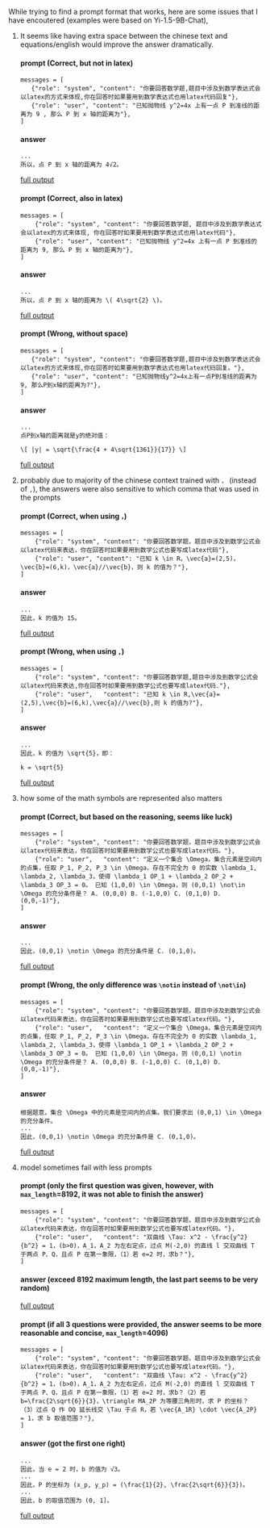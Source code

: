 While trying to find a prompt format that works, here are some issues that I have encoutered (examples were based on Yi-1.5-9B-Chat),
1. It seems like having extra space between the chinese text and equations/english would improve the answer dramatically.
    #### prompt (Correct, but not in latex)
    ```
    messages = [
       {"role": "system", "content": "你要回答数学题,题目中涉及到数学表达式会以latex的方式来体现,你在回答时如果要用到数学表达式也用latex代码回复"},
       {"role": "user", "content": "已知抛物线 y^2=4x 上有一点 P 到准线的距离为 9 , 那么 P 到 x 轴的距离为"},
    ]
    ```
    #### answer
    ```
    ...
    所以，点 P 到 x 轴的距离为 4√2。
    ```
    [full output](https://pastebin.com/W6wq3C69)

    #### prompt (Correct, also in latex)
    ```
    messages = [
        {"role": "system", "content": "你要回答数学题, 题目中涉及到数学表达式会以latex的方式来体现, 你在回答时如果要用到数学表达式也用latex代码"},
        {"role": "user", "content": "已知抛物线 y^2=4x 上有一点 P 到准线的距离为 9, 那么 P 到 x 轴的距离为"},
    ]
    ```
    #### answer
    ```
    ...
    所以，点 P 到 x 轴的距离为 \( 4\sqrt{2} \)。
    ```
    [full output](https://pastebin.com/2xhcB20Q)    

    #### prompt (Wrong, without space)
    ```
    messages = [
       {"role": "system", "content": "你要回答数学题,题目中涉及到数学表达式会以latex的方式来体现,你在回答时如果要用到数学表达式也用latex代码回复。"},
       {"role": "user", "content": "已知抛物线y^2=4x上有一点P到准线的距离为9, 那么P到x轴的距离为?"},
    ]
    ```
    #### answer
    ```
    ...
    点P到x轴的距离就是y的绝对值：

    \[ |y| = \sqrt{\frac{4 + 4\sqrt{1361}}{17}} \]
    ```
    [full output](https://pastebin.com/TNKG2r09)

2. probably due to majority of the chinese context trained with `，` (instead of `,`), the answers were also sensitive to which comma that was used 
in the prompts 
    #### prompt (Correct, when using `，`)
    ```
    messages = [
        {"role": "system", "content": "你要回答数学题，题目中涉及到数学公式会以latex代码来表达，你在回答时如果要用到数学公式也要写成latex代码"},
        {"role": "user", "content": "已知 k \in R，\vec{a}=(2,5)，\vec{b}=(6,k)，\vec{a}//\vec{b}，则 k 的值为？"},
    ]
    ```
    #### answer
    ```
    ...
    因此，k 的值为 15。
    ```
    [full output](https://pastebin.com/Hi0LM1cD)

    #### prompt (Wrong, when using `,`)
    ```
    messages = [
        {"role": "system", "content": "你要回答数学题,题目中涉及到数学公式会以latex代码来表达,你在回答时如果要用到数学公式也要写成latex代码."},
        {"role": "user",   "content": "已知 k \in R,\vec{a}=(2,5),\vec{b}=(6,k),\vec{a}//\vec{b},则 k 的值为?"},
    ]
    ```
    #### answer
    ```
    ...
    因此，k 的值为 \sqrt{5}，即：

    k = \sqrt{5}
    ```
    [full output](https://pastebin.com/uzffp7Kg)

3. how some of the math symbols are represented also matters
    #### prompt (Correct, but based on the reasoning, seems like luck)
    ```
    messages = [
        {"role": "system", "content": "你要回答数学题，题目中涉及到数学公式会以latex代码来表达，你在回答时如果要用到数学公式也要写成latex代码。"},
        {"role": "user",   "content": "定义一个集合 \Omega，集合元素是空间内的点集，任取 P_1, P_2, P_3 \in \Omega，存在不完全为 0 的实数 \lambda_1, \lambda_2, \lambda_3，使得 \lambda_1 OP_1 + \lambda_2 OP_2 + \lambda_3 OP_3 = 0。 已知 (1,0,0) \in \Omega，则 (0,0,1) \not\in \Omega 的充分条件是？ A. (0,0,0) B. (-1,0,0) C. (0,1,0) D. (0,0,-1)"},
    ]
    ```
    #### answer
    ```
    ...
    因此，(0,0,1) \notin \Omega 的充分条件是 C. (0,1,0)。
    ```
    [full output](https://pastebin.com/R79Y9c4e)

    #### prompt (Wrong, the only difference was `\notin` instead of `\not\in`)
    ```
    messages = [
        {"role": "system", "content": "你要回答数学题，题目中涉及到数学公式会以latex代码来表达，你在回答时如果要用到数学公式也要写成latex代码。"},
        {"role": "user",   "content": "定义一个集合 \Omega，集合元素是空间内的点集，任取 P_1, P_2, P_3 \in \Omega，存在不完全为 0 的实数 \lambda_1, \lambda_2, \lambda_3，使得 \lambda_1 OP_1 + \lambda_2 OP_2 + \lambda_3 OP_3 = 0。 已知 (1,0,0) \in \Omega，则 (0,0,1) \notin \Omega 的充分条件是？ A. (0,0,0) B. (-1,0,0) C. (0,1,0) D. (0,0,-1)"},
    ]
    ```
    #### answer
    ```
    根据题意，集合 \Omega 中的元素是空间内的点集。我们要求出 (0,0,1) \in \Omega 的充分条件。
    ...
    因此，(0,0,1) \notin \Omega 的充分条件是 C. (0,1,0)。
    ```
    [full output](https://pastebin.com/qURjeaCe)

4. model sometimes fail with less prompts
    #### prompt (only the first question was given, however, with `max_length`=8192, it was not able to finish the answer)
    ```
    messages = [
        {"role": "system", "content": "你要回答数学题，题目中涉及到数学公式会以latex代码来表达，你在回答时如果要用到数学公式也要写成latex代码。"},
        {"role": "user",   "content": "双曲线 \Tau: x^2 - \frac{y^2}{b^2} = 1，(b>0)，A_1，A_2 为左右定点，过点 M(-2,0) 的直线 l 交双曲线 T 于两点 P、Q，且点 P 在第一象限，（1）若 e=2 时，求b？"},
    ]
    ```
    #### answer (exceed 8192 maximum length, the last part seems to be very random)
    [full output](https://pastebin.com/WMmX0hGX)

    #### prompt (if all 3 questions were provided, the answer seems to be more reasonable and concise, `max_length`=4096)
    ```
    messages = [
        {"role": "system", "content": "你要回答数学题，题目中涉及到数学公式会以latex代码来表达，你在回答时如果要用到数学公式也要写成latex代码。"},
        {"role": "user",   "content": "双曲线 \Tau: x^2 - \frac{y^2}{b^2} = 1，(b>0)，A_1，A_2 为左右定点，过点 M(-2,0) 的直线 l 交双曲线 T 于两点 P、Q，且点 P 在第一象限，（1）若 e=2 时，求b？（2）若 b=\frac{2\sqrt{6}}{3}，\triangle MA_2P 为等腰三角形时，求 P 的坐标？ （3）过点 Q 作 OQ 延长线交 \Tau 于点 R，若 \vec{A_1R} \cdot \vec{A_2P} = 1，求 b 取值范围？"},
    ]
    ```
    #### answer (got the first one right)
    ```
    ...
    因此，当 e = 2 时，b 的值为 √3。
    ...
    因此，P 的坐标为 (x_p, y_p) = (\frac{1}{2}, \frac{2\sqrt{6}}{3})。
    ...
    因此，b 的取值范围为 (0, 1]。
    ```
    [full output](https://pastebin.com/N3qi4Tac)